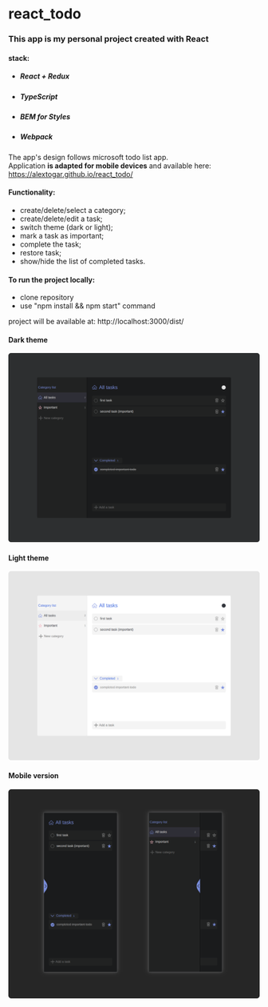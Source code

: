 # react_todo

### This app is my personal project created with React

#### stack:

- ##### React + Redux
- ##### TypeScript
- ##### BEM for Styles
- ##### Webpack

The app's design follows microsoft todo list app.  
Application **is adapted for mobile devices** and available here: https://alextogar.github.io/react_todo/

#### Functionality:

- create/delete/select a category;
- create/delete/edit a task;
- switch theme (dark or light);
- mark a task as important;
- complete the task;
- restore task;
- show/hide the list of completed tasks.

#### To run the project locally:

- clone repository
- use "npm install && npm start" command

project will be available at: http://localhost:3000/dist/

#### Dark theme

![alt text](https://github.com/AlexTogar/react_todo/blob/master/screenshot_dark.png)

#### Light theme

![alt text](https://github.com/AlexTogar/react_todo/blob/master/screenshot_light.png)

#### Mobile version

![alt text](https://github.com/AlexTogar/react_todo/blob/master/mobile_screenshot.png)
